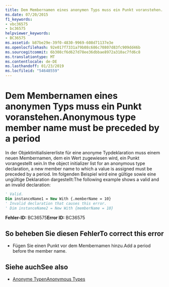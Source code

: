 ```yaml
---
title: Dem Membernamen eines anonymen Typs muss ein Punkt voranstehen.
ms.date: 07/20/2015
f1_keywords:
- vbc36575
- bc36575
helpviewer_keywords:
- BC36575
ms.assetid: b87be29e-39f0-4830-9969-608d71137e3e
ms.openlocfilehash: 92e017f7331a79b08c686c70807d83fc909dd46b
ms.sourcegitcommit: 6b308cf6d627d78ee36dbbae8972a310ac7fd6c8
ms.translationtype: MT
ms.contentlocale: de-DE
ms.lasthandoff: 01/23/2019
ms.locfileid: "54648559"
---
```

# <a name="anonymous-type-member-name-must-be-preceded-by-a-period"></a><span data-ttu-id="23ac1-102">Dem Membernamen eines anonymen Typs muss ein Punkt voranstehen.</span><span class="sxs-lookup"><span data-stu-id="23ac1-102">Anonymous type member name must be preceded by a period</span></span>
<span data-ttu-id="23ac1-103">In der Objektinitialisiererliste für eine anonyme Typdeklaration muss einem neuen Membernamen, dem ein Wert zugewiesen wird, ein Punkt vorangestellt sein.</span><span class="sxs-lookup"><span data-stu-id="23ac1-103">In the object initializer list for an anonymous type declaration, a new member name to which a value is assigned must be preceded by a period.</span></span> <span data-ttu-id="23ac1-104">Im folgenden Beispiel wird eine gültige sowie eine ungültige Deklaration dargestellt:</span><span class="sxs-lookup"><span data-stu-id="23ac1-104">The following example shows a valid and an invalid declaration:</span></span>  
  
```vb  
' Valid.  
Dim instanceName1 = New With {.memberName = 10}  
' Invalid declaration that causes this error.  
' Dim instanceName2 = New With {memberName = 10}  
```  
  
 <span data-ttu-id="23ac1-105">**Fehler-ID:** BC36575</span><span class="sxs-lookup"><span data-stu-id="23ac1-105">**Error ID:** BC36575</span></span>  
  
## <a name="to-correct-this-error"></a><span data-ttu-id="23ac1-106">So beheben Sie diesen Fehler</span><span class="sxs-lookup"><span data-stu-id="23ac1-106">To correct this error</span></span>  
  
-   <span data-ttu-id="23ac1-107">Fügen Sie einen Punkt vor dem Membernamen hinzu.</span><span class="sxs-lookup"><span data-stu-id="23ac1-107">Add a period before the member name.</span></span>  
  
## <a name="see-also"></a><span data-ttu-id="23ac1-108">Siehe auch</span><span class="sxs-lookup"><span data-stu-id="23ac1-108">See also</span></span>
- [<span data-ttu-id="23ac1-109">Anonyme Typen</span><span class="sxs-lookup"><span data-stu-id="23ac1-109">Anonymous Types</span></span>](../../visual-basic/programming-guide/language-features/objects-and-classes/anonymous-types.md)
